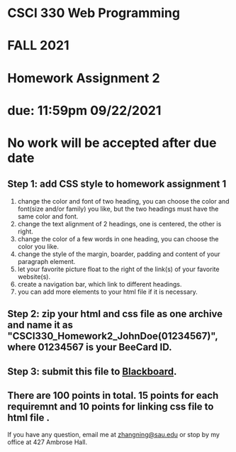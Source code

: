 # CSCI 330 Web Programming
# FALL 2021
# Homework Assignment 2
# due: 11:59pm 09/22/2021
# No work will be accepted after due date

## Step 1: add CSS style to homework assignment 1
1. change the color and font of two heading, you can choose the color and font(size and/or family) you like, but the two headings must have the same color and font.
2. change the text alignment of 2 headings, one is centered, the other is right.
3. change the color of a few words in one heading, you can choose the color you like.
4. change the style of the margin, boarder, padding and content of your paragraph element.
5. let your favorite picture float to the right of the link(s) of your favorite website(s).
6. create a navigation bar, which link to different headings. 
7. you can add more elements to your html file if it is necessary.

## Step 2: zip your html and css file as one archive and name it as "CSCI330_Homework2_JohnDoe(01234567)", where 01234567 is your BeeCard ID.
## Step 3: submit this file to [Blackboard](https://blackboard.sau.edu/webapps/login/).

## There are 100 points in total. 15 points for each requiremnt and 10 points for linking css file to html file .

If you have any question, email me at zhangning@sau.edu or stop by my office at 427 Ambrose Hall.
